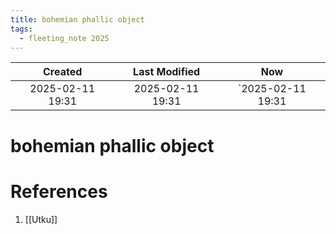 ```yaml
---
title: bohemian phallic object
tags:
  - fleeting_note 2025
---
```

|     Created      |  Last Modified   |       Now        |
|:----------------:|:----------------:|:----------------:|
| 2025-02-11 19:31 | 2025-02-11 19:31 | `2025-02-11 19:31|

# bohemian phallic object

# References
1. [[Utku]]
